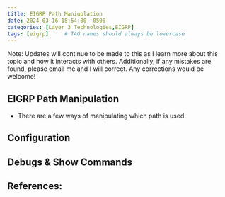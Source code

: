 ```yaml
---
title: EIGRP Path Maniuplation
date: 2024-03-16 15:54:00 -0500
categories: [Layer 3 Technologies,EIGRP]
tags: [eigrp]     # TAG names should always be lowercase
---
```



Note: Updates will continue to be made to this as I learn more about this topic and how it interacts with others. Additionally, if any mistakes are found, please email me and I will correct. Any corrections would be welcome!

## EIGRP Path Manipulation

* There are a few ways of manipulating which path is used 


## Configuration




## Debugs & Show Commands



## References:


